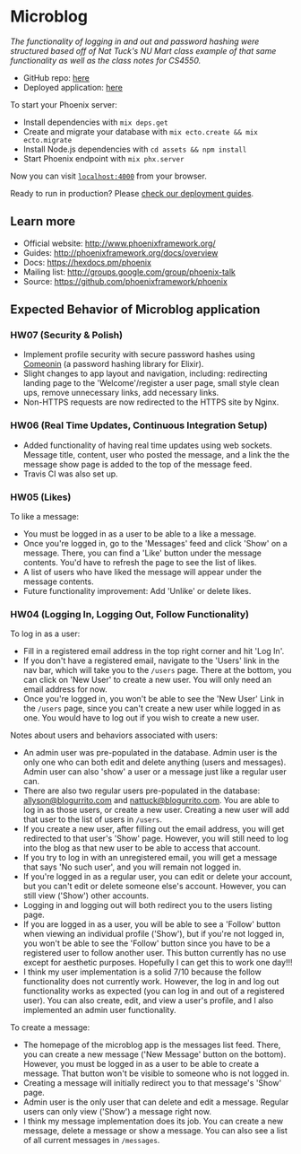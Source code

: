 # Microblog
_The functionality of logging in and out and password hashing were structured based off of Nat Tuck's
NU Mart class example of that same functionality as well as the class notes for CS4550._

* GitHub repo: [here](https://github.com/allysonyoung/microblog)
* Deployed application: [here](http://microblog.breakfastburritos.party)

To start your Phoenix server:

  * Install dependencies with `mix deps.get`
  * Create and migrate your database with `mix ecto.create && mix ecto.migrate`
  * Install Node.js dependencies with `cd assets && npm install`
  * Start Phoenix endpoint with `mix phx.server`

Now you can visit [`localhost:4000`](http://localhost:4000) from your browser.

Ready to run in production? Please [check our deployment guides](http://www.phoenixframework.org/docs/deployment).

## Learn more

  * Official website: http://www.phoenixframework.org/
  * Guides: http://phoenixframework.org/docs/overview
  * Docs: https://hexdocs.pm/phoenix
  * Mailing list: http://groups.google.com/group/phoenix-talk
  * Source: https://github.com/phoenixframework/phoenix

## Expected Behavior of Microblog application

### HW07 (Security & Polish)
  * Implement profile security with secure password hashes using [Comeonin](https://github.com/riverrun/comeonin) (a password hashing library for Elixir).
  * Slight changes to app layout and navigation, including: redirecting landing page to
  the 'Welcome'/register a user page, small style clean ups, remove unnecessary links,
  add necessary links.
  * Non-HTTPS requests are now redirected to the HTTPS site by Nginx.

### HW06 (Real Time Updates, Continuous Integration Setup)
  * Added functionality of having real time updates using web sockets. Message
  title, content, user who posted the message, and a link the the message show
  page is added to the top of the message feed.
  * Travis CI was also set up.

### HW05 (Likes)
To like a message:
  * You must be logged in as a user to be able to a like a message.
  * Once you're logged in, go to the 'Messages' feed and click 'Show' on a message.
  There, you can find a 'Like' button under the message contents. You'd have to
  refresh the page to see the list of likes.
  * A list of users who have liked the message will appear under the message contents.
  * Future functionality improvement: Add 'Unlike' or delete likes.

### HW04 (Logging In, Logging Out, Follow Functionality)
To log in as a user:
  * Fill in a registered email address in the top right corner and hit 'Log In'.
  * If you don't have a registered email, navigate to the 'Users' link in the nav
  bar, which will take you to the `/users` page. There at the bottom, you can
  click on 'New User' to create a new user. You will only need an email address
  for now.
  * Once you're logged in, you won't be able to see the 'New User' Link in the
  `/users` page, since you can't create a new user while logged in as one. You
  would have to log out if you wish to create a new user.

Notes about users and behaviors associated with users:
  * An admin user was pre-populated in the database. Admin user is the only one
  who can both edit and delete anything (users and messages). Admin user can
  also 'show' a user or a message just like a regular user can.
  * There are also two regular users pre-populated in the database:
  allyson@blogurrito.com and nattuck@blogurrito.com. You are able to log in as
  those users, or create a new user. Creating a new user will add that user to the
  list of users in `/users`.
  * If you create a new user, after filling out the email address, you will get
  redirected to that user's 'Show' page. However, you will still need to log into
  the blog as that new user to be able to access that account.
  * If you try to log in with an unregistered email, you will get a message
  that says 'No such user', and you will remain not logged in.
  * If you're logged in as a regular user, you can edit or delete your account, but you
  can't edit or delete someone else's account. However, you can still view ('Show')
  other accounts.
  * Logging in and logging out will both redirect you to the users listing page.
  * If you are logged in as a user, you will be able to see a 'Follow' button
  when viewing an individual profile ('Show'), but if you're not logged in, you
  won't be able to see the 'Follow' button since you have to be a registered
  user to follow another user. This button currently has no use except for
  aesthetic purposes. Hopefully I can get this to work one day!!!
  * I think my user implementation is a solid 7/10 because the follow functionality
  does not currently work. However, the log in and log out functionality works as
  expected (you can log in and out of a registered user). You can also create,
  edit, and view a user's profile, and I also implemented an admin user
  functionality.

To create a message:
  * The homepage of the microblog app is the messages list feed. There, you can
  create a new message ('New Message' button on the bottom). However, you must
  be logged in as a user to be able to create a message. That button won't be
  visible to someone who is not logged in.
  * Creating a message will initially redirect you to that message's 'Show' page.
  * Admin user is the only user that can delete and edit a message. Regular
  users can only view ('Show') a message right now.
  * I think my message implementation does its job. You can create a new message,
  delete a message or show a message. You can also see a list of all current
  messages in `/messages`.
